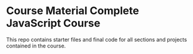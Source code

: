 # Course Material Complete JavaScript Course

This repo contains starter files and final code for all sections and projects contained in the course.
